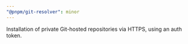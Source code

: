 ```yaml
---
"@pnpm/git-resolver": minor
---
```


Installation of private Git-hosted repositories via HTTPS, using an auth token.
